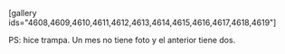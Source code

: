 <html><body><p>[gallery ids="4608,4609,4610,4611,4612,4613,4614,4615,4616,4617,4618,4619"]



PS: hice trampa. Un mes no tiene foto y el anterior tiene dos.</p></body></html>